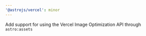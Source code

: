 ```yaml
---
'@astrojs/vercel': minor
---
```


Add support for using the Vercel Image Optimization API through `astro:assets`
